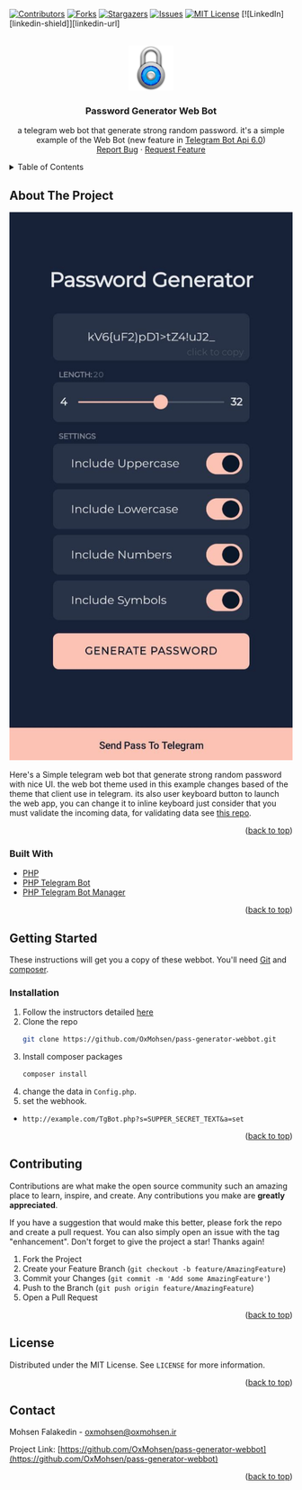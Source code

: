 <div id="top"></div>

[![Contributors][contributors-shield]][contributors-url]
[![Forks][forks-shield]][forks-url]
[![Stargazers][stars-shield]][stars-url]
[![Issues][issues-shield]][issues-url]
[![MIT License][license-shield]][license-url]
[![LinkedIn][linkedin-shield]][linkedin-url]

<br />
<div align="center">
  <a href="https://github.com/OxMohsen/pass-generator-webbot">
    <img src="web/icon.png" alt="Logo" width="80" height="80">
  </a>

<h3 align="center">Password Generator Web Bot</h3>

  <p align="center">
    a telegram web bot that generate strong random password. it's a simple example of the Web Bot (new feature in <a href="https://core.telegram.org/bots/api#april-16-2022">Telegram Bot Api 6.0</a>)
    <br />
    <a href="https://github.com/OxMohsen/pass-generator-webbot/issues">Report Bug</a>
    ·
    <a href="https://github.com/OxMohsen/pass-generator-webbot/issues">Request Feature</a>
  </p>
</div>

<details>
  <summary>Table of Contents</summary>
  <ol>
    <li>
      <a href="#about-the-project">About The Project</a>
      <ul>
        <li><a href="#built-with">Built With</a></li>
      </ul>
    </li>
    <li>
      <a href="#getting-started">Getting Started</a>
      <ul>
        <li><a href="#installation">Installation</a></li>
      </ul>
    </li>
    <li><a href="#contributing">Contributing</a></li>
    <li><a href="#license">License</a></li>
    <li><a href="#contact">Contact</a></li>
  </ol>
</details>


## About The Project

[![Password Generator Web Bot][product-screenshot]](https://github.com/OxMohsen/pass-generator-webbot)

Here's a Simple telegram web bot that generate strong random password with nice UI. the web bot theme used in this example changes based of the theme that client use in telegram.
its also user keyboard button to launch the web app, you can change it to inline keyboard just consider that you must validate the incoming data, for validating data see [this repo](https://github.com/OxMohsen/validating-data).

<p align="right">(<a href="#top">back to top</a>)</p>



### Built With

* [PHP](https://www.php.net/)
* [PHP Telegram Bot](https://github.com/php-telegram-bot/core)
* [PHP Telegram Bot Manager](https://github.com/php-telegram-bot/telegram-bot-manager)

<p align="right">(<a href="#top">back to top</a>)</p>



<!-- GETTING STARTED -->
## Getting Started

These instructions will get you a copy of these webbot.
You'll need [Git](https://git-scm.com) and [composer](https://getcomposer.org/download/).

### Installation

1. Follow the instructors detailed [here](https://github.com/php-telegram-bot/core#instructions)
2. Clone the repo
   ```sh
   git clone https://github.com/OxMohsen/pass-generator-webbot.git
   ```
3. Install composer packages
   ```sh
   composer install
   ```
4. change the data in `Config.php`.
5. set the webhook.
- `http://example.com/TgBot.php?s=SUPPER_SECRET_TEXT&a=set`

<p align="right">(<a href="#top">back to top</a>)</p>

<!-- CONTRIBUTING -->
## Contributing

Contributions are what make the open source community such an amazing place to learn, inspire, and create. Any contributions you make are **greatly appreciated**.

If you have a suggestion that would make this better, please fork the repo and create a pull request. You can also simply open an issue with the tag "enhancement".
Don't forget to give the project a star! Thanks again!

1. Fork the Project
2. Create your Feature Branch (`git checkout -b feature/AmazingFeature`)
3. Commit your Changes (`git commit -m 'Add some AmazingFeature'`)
4. Push to the Branch (`git push origin feature/AmazingFeature`)
5. Open a Pull Request

<p align="right">(<a href="#top">back to top</a>)</p>



<!-- LICENSE -->
## License

Distributed under the MIT License. See `LICENSE` for more information.

<p align="right">(<a href="#top">back to top</a>)</p>



<!-- CONTACT -->
## Contact

Mohsen Falakedin - oxmohsen@oxmohsen.ir

Project Link: [https://github.com/OxMohsen/pass-generator-webbot](https://github.com/OxMohsen/pass-generator-webbot)

<p align="right">(<a href="#top">back to top</a>)</p>


<!-- MARKDOWN LINKS & IMAGES -->
<!-- https://www.markdownguide.org/basic-syntax/#reference-style-links -->
[contributors-shield]: https://img.shields.io/github/contributors/OxMohsen/pass-generator-webbot.svg?style=for-the-badge
[contributors-url]: https://github.com/OxMohsen/pass-generator-webbot/graphs/contributors
[forks-shield]: https://img.shields.io/github/forks/OxMohsen/pass-generator-webbot.svg?style=for-the-badge
[forks-url]: https://github.com/OxMohsen/pass-generator-webbot/network/members
[stars-shield]: https://img.shields.io/github/stars/OxMohsen/pass-generator-webbot.svg?style=for-the-badge
[stars-url]: https://github.com/OxMohsen/pass-generator-webbot/stargazers
[issues-shield]: https://img.shields.io/github/issues/OxMohsen/pass-generator-webbot.svg?style=for-the-badge
[issues-url]: https://github.com/OxMohsen/pass-generator-webbot/issues
[license-shield]: https://img.shields.io/github/license/OxMohsen/pass-generator-webbot.svg?style=for-the-badge
[license-url]: https://github.com/OxMohsen/pass-generator-webbot/blob/master/LICENSE.txt
[product-screenshot]: screenshot.jpg
